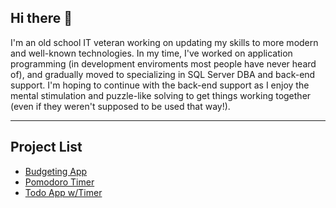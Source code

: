 ## Hi there 👋


I'm an old school IT veteran working on updating my skills to more modern and well-known technologies. In my time, I've worked on application programming (in development enviroments most people have never heard of), and gradually moved to specializing in SQL Server DBA and back-end support. I'm hoping to continue with the back-end support as I enjoy the mental stimulation and puzzle-like solving to get things working together (even if they weren't supposed to be used that way!).

---

## Project List

- [Budgeting App](https://github.com/ghines/budgeting)
- [Pomodoro Timer](https://github.com/ghines/pomodoro-timer)
- [Todo App w/Timer](https://github.com/ghines/todo-timer-app)


<!--
Here are some ideas to get you started:

- 🔭 I’m currently working on ...
- 🌱 I’m currently learning ...
- 👯 I’m looking to collaborate on ...
- 🤔 I’m looking for help with ...
- 💬 Ask me about ...
- 📫 How to reach me: ...
- ⚡ Fun fact: ...

Portfolio Presentation Tips:
Project Pages: Create individual pages or sections on your portfolio page for each project and challenge, including detailed descriptions, screenshots, and links to the code.
Interactivity: Where possible, host your projects online or provide interactive demos. This allows potential employers to see your work in action.
Skills Highlight: Clearly list the technologies and skills demonstrated in each project and challenge. This helps employers quickly see your expertise.
Consistency: Maintain a consistent format and design across all project and challenge presentations for a professional look.
-->
